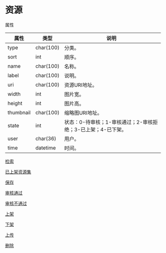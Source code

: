 # 资源

属性

|属性|类型|说明|
|---|---|---|
|type|char(100)|分类。|
|sort|int|顺序。|
|name|char(100)|名称。|
|label|char(100)|说明。|
|uri|char(100)|资源URI地址。|
|width|int|图片宽。|
|height|int|图片高。|
|thumbnail|char(100)|缩略图URI地址。|
|state|int|状态：0-待审核；1-审核通过；2-审核拒绝；3-已上架；4-已下架。|
|user|char(36)|用户。|
|time|datetime|时间。|

[检索](doc/query.md)

[已上架资源集](doc/onsale.md)

[保存](doc/save.md)

[审核通过](doc/pass.md)

[审核不通过](doc/reject.md)

[上架](doc/sale.md)

[下架](doc/nonsale.md)

[上传](doc/upload.md)

[删除](doc/delete.md)